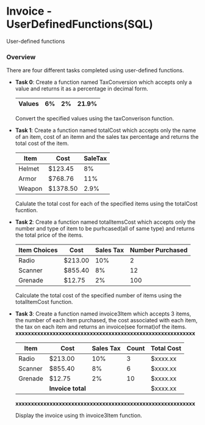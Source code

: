 # Invoice - UserDefinedFunctions(SQL)

User-defined functions

### Overview

There are four different tasks completed using user-defined functions.

  - **Task 0**: Create a function named TaxConversion which accepts only a value 
    and returns it as a percentage in decimal form.
 
    | **Values** | 6% | 2% | 21.9% |
    | ----------- | ----------- | ----------- | ----------- |
    
    Convert the specified values using the taxConverison function.
  
  - **Task 1**: Create a function named totalCost which accepts only the name of 
    an item, cost of an itemn and the sales tax percentage and returns the 
    total cost of the item.
   
    | **Item** | **Cost** | **SaleTax** |
    | ----------- | ----------- | ----------- |
    | Helmet | $123.45 | 8% |
    | Armor | $768.76 | 11% |
    | Weapon | $1378.50 |2.9%|
    
    Calulate the total cost for each of the specified items using 
    the totalCost fucntion.

  - **Task 2**: Create a function named totalItemsCost which accepts only 
    the number and type of item to be purhcased(all of same type) and 
    returns the total price of the items.
  
    | **Item Choices** | **Cost** |	**Sales Tax** |	**Number Purchased** |
    | ----------- | ----------- | ----------- | ----------- |
    | Radio |	$213.00	|	10% |	2 |
    | Scanner |	$855.40 | 8% | 12 |
    | Grenade	|	$12.75 | 2%	|	100 |
    
    Calculate the total cost of the specified number of items using 
    the totalItemCost function.
    
  - **Task 3**: Create a function named invoice3Item which accepts 3 items, 
    the number of each item purchased, the cost associated with each item,
    the tax on each item and returns an invoice(see format)of the items.
    **xxxxxxxxxxxxxxxxxxxxxxxxxxxxxxxxxxxxxxxxxxxxxxxxxxxxxxxxxx**

    | **Item** | **Cost** | **Sales Tax** | **Count** | **Total Cost** |
    | ----------- | ----------- | ----------- | ----------- | ----------- |
    | Radio | $213.00 | 10% | 3 | $xxxx.xx |
    | Scanner | $855.40 | 8% | 6	| $xxxx.xx |
    | Grenade | $12.75 | 2% | 10 | $xxxx.xx |
    | |**Invoice total**|	| | $xxxx.xx |
    
    
    **xxxxxxxxxxxxxxxxxxxxxxxxxxxxxxxxxxxxxxxxxxxxxxxxxxxxxxxxxx**
    
    Display the invoice using th invoice3Item function.


